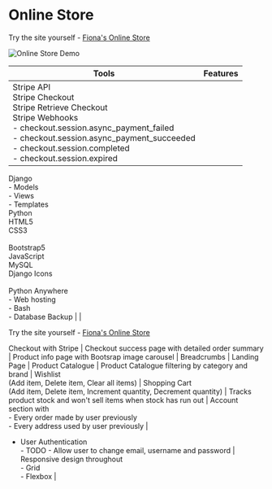 # Online Store

Try the site yourself - [Fiona's Online Store](https://quinnf.pythonanywhere.com/)

![Online Store Demo](online-store-demo.gif)

| Tools | Features |
| --- | --- | 
| Stripe API <br> Stripe Checkout <br> Stripe Retrieve Checkout <br> Stripe Webhooks<br> - checkout.session.async_payment_failed<br> - checkout.session.async_payment_succeeded<br> - checkout.session.completed<br> - checkout.session.expired<br>
Django <br> - Models<br> - Views <br> - Templates <br>Python <br> HTML5 <br> CSS3 <br>
<br> Bootstrap5 <br> JavaScript <br> MySQL <br> Django Icons <br>
<br> Python Anywhere <br> - Web hosting <br> - Bash <br> - Database Backup | | 

Try the site yourself - [Fiona's Online Store](https://quinnf.pythonanywhere.com/)


Checkout with Stripe |
Checkout success page with detailed order summary |
Product info page with Bootsrap image carousel |
Breadcrumbs |
Landing Page |
Product Catalogue |
Product Catalogue filtering by category and brand |
Wishlist <br>(Add item, Delete item, Clear all items) |
Shopping Cart <br>(Add item, Delete item, Increment quantity, Decrement quantity) |
Tracks product stock and won't sell items when stock has run out |
 Account section with <br> - Every order made by user previously<br> - Every address used by user previously |
  - User Authentication<br> - TODO - Allow user to change email, username and password |
Responsive design throughout<br> - Grid<br> - Flexbox |
